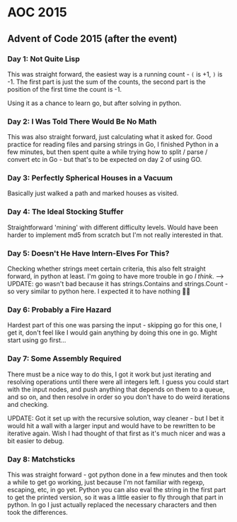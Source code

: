 # AOC 2015
## Advent of Code 2015 (after the event)
### Day 1: Not Quite Lisp
This was straight forward, the easiest way is a running count - `(` is +1, `)`
is -1. The first part is just the sum of the counts, the second part is the
position of the first time the count is -1.

Using it as a chance to learn go, but after solving in python.

### Day 2: I Was Told There Would Be No Math
This was also straight forward, just calculating what it asked for. Good
practice for reading files and parsing strings in Go, I finished Python in a few
minutes, but then spent quite a while trying how to split / parse / convert etc
in Go - but that's to be expected on day 2 of using GO.

### Day 3: Perfectly Spherical Houses in a Vacuum
Basically just walked a path and marked houses as visited.

### Day 4: The Ideal Stocking Stuffer
Straightforward 'mining' with different difficulty levels. Would have been
harder to implement md5 from scratch but I'm not really interested in that.

### Day 5: Doesn't He Have Intern-Elves For This?
Checking whether strings meet certain criteria, this also felt straight
forward, in python at least. I'm going to have more trouble in go _I think_.
--> UPDATE: go wasn't bad because it has strings.Contains and strings.Count - so
very similar to python here. I expected it to have nothing 🤷‍♂️

### Day 6: Probably a Fire Hazard
Hardest part of this one was parsing the input - skipping go for this one, I get
it, don't feel like I would gain anything by doing this one in go. Might start
using go first...

### Day 7: Some Assembly Required
There must be a nice way to do this, I got it work but just iterating and
resolving operations until there were all integers left. I guess you could start
with the input nodes, and push anything that depends on them to a queue, and so
on, and then resolve in order so you don't have to do weird iterations and
checking.

UPDATE: Got it set up with the recursive solution, way cleaner - but I bet it
would hit a wall with a larger input and would have to be rewritten to be
iterative again. Wish I had thought of that first as it's much nicer and was
a bit easier to debug.

### Day 8: Matchsticks
This was straight forward - got python done in a few minutes and then took a
while to get go working, just because I'm not familiar with regexp, escaping,
etc, in go yet. Python you can also eval the string in the first part to get
the printed version, so it was a little easier to fly through that part in 
python. In go I just actually replaced the necessary characters and then took
the differences.
